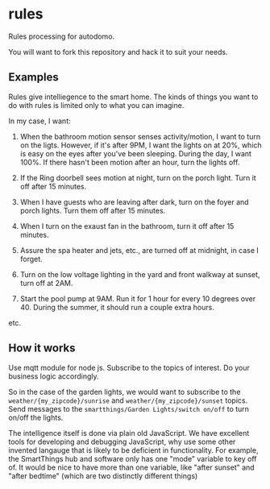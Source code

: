 # rules
Rules processing for autodomo.

You will want to fork this repository and hack it to suit your needs.

## Examples

Rules give intelliegence to the smart home.  The kinds of things you want
to do with rules is limited only to what you can imagine.

In my case, I want:

1. When the bathroom motion sensor senses activity/motion, I want to turn on the ligts.
However, if it's after 9PM, I want the lights on at 20%, which is easy
on the eyes after you've been sleeping.  During the day, I want 100%.
If there hasn't been motion after an hour, turn the lights off.

2. If the Ring doorbell sees motion at night, turn on the porch light.
Turn it off after 15 minutes.

3. When I have guests who are leaving after dark, turn on the foyer
and porch lights.  Turn them off after 15 minutes.

4. When I turn on the exaust fan in the bathroom, turn it off after 15 minutes.

5. Assure the spa heater and jets, etc., are turned off at midnight, in
case I forget.

6. Turn on the low voltage lighting in the yard and front walkway at
sunset, turn off at 2AM.

7. Start the pool pump at 9AM.  Run it for 1 hour for every 10 degrees over 40.
During the summer, it should run a couple extra hours.

etc.

## How it works

Use mqtt module for node js.  Subscribe to the topics of interest.  Do your business logic
accordingly.

So in the case of the garden lights, we would want to subscribe to the ```weather/{my_zipcode}/sunrise```
and ```weather/{my_zipcode}/sunset``` topics.  Send messages to the ``smartthings/Garden Lights/switch on/off``
to turn on/off the lights.

The intelligence itself is done via plain old JavaScript.  We have excellent tools
for developing and debugging JavaScript, why use some other invented langauge
that is likely to be deficient in functionality.  For example, the SmartThings
hub and software only has one "mode" variable to key off of.  It would
be nice to have more than one variable, like "after sunset" and "after bedtime" (which
are two distinctly different things)


